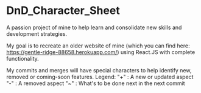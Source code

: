 # DnD_Character_Sheet
A passion project of mine to help learn and consolidate new skills and development strategies.

My goal is to recreate an older website of mine (which you can find here: https://gentle-ridge-88658.herokuapp.com/) using React.JS with complete functionality.

My commits and merges will have special characters to help identify new, removed or coming-soon features.
Legend:
"+" : A new or updated aspect
"-" : A removed aspect
"~" : What's to be done next in the next commit
